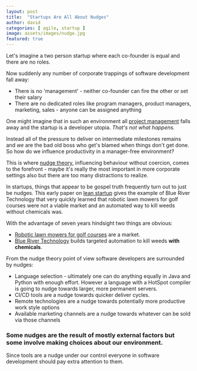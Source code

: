 ```yaml
---
layout: post
title:  "Startups Are All About Nudges"
author: david
categories: [ agile, startup ]
image: assets/images/nudge.jpg
featured: true
---
```

Let's imagine a two person startup where each co-founder is equal and there are no roles. 

Now suddenly any number of corporate trappings of software development fall away:
* There is no 'management' - neither co-founder can fire the other or set their salary
* There are no dedicated roles like program managers, product managers, marketing, sales - anyone can be
assigned anything

One might imagine that in such an environment all [project management](https://techbeacon.com/app-dev-testing/project-management-surefire-way-kill-your-software-product)
falls away and the startup is a developer utopia. *That's not what happens.*

Instead all of the pressure to deliver on intermediate milestones remains and *we* are the bad old boss who get's blamed when things don't get done.
So how do we influence productivity in a manager-free environment?

This is where [nudge theory](https://en.wikipedia.org/wiki/Nudge_theory), influencing behaviour without coercion,
comes to the forefront - maybe it's really the most important in more corporate settings also but there are
too many distractions to realize.

In startups, things that appear to be gospel truth frequently turn out to just be nudges.
This early paper on [lean startup](https://hbr.org/2013/05/why-the-lean-start-up-changes-everything)
gives the example of Blue River Technology that very quickly learned that robotic lawn mowers for golf courses
were not a viable market and an automated way to kill weeds without chemicals was.

With the advantage of seven years hindsight two things are obvious:
* [Robotic lawn mowers for golf courses](https://www.husqvarna.com/us/lawn-and-garden/professional/professional-robotic-mowers/automower-for-golf-courses)
are a market.
* [Blue River Technology](http://smartmachines.bluerivertechnology.com) builds targeted automation to kill weeds
**with chemicals**.

From the nudge theory point of view software developers are surrounded by nudges:
* Language selection - ultimately one can do anything equally in Java and Python with enough effort. However a
language with a HotSpot compiler is going to nudge towards larger, more permanent servers.
* CI/CD tools are a nudge towards quicker deliver cycles.
* Remote technologies are a nudge towards potentially more productive work style options
* Available marketing channels are a nudge towards whatever can be sold via those channels

### Some nudges are the result of mostly external factors but some involve making choices about our environment.

Since tools are a nudge under our control everyone in software development should pay extra attention to them.
